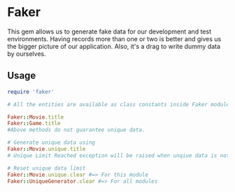 # Faker
This gem allows us to generate fake data for our development and test environments. Having records more than one or two is better and gives us the bigger picture of our application. Also, it's a drag to write dummy data by ourselves.

## Usage
```ruby
require 'faker'

# All the entities are available as class constants inside Faker module.

Faker::Movie.title
Faker::Game.title
#Above methods do not guarantee unique data.

# Generate unique data using
Faker::Movie.unique.title
# Unique Limit Reached exception will be raised when unqiue data is not available anymore.

# Reset unique data limit
Faker::Movie.unique.clear #=> For this module
Faker::UniqueGenerator.clear #=> For all modules

```
